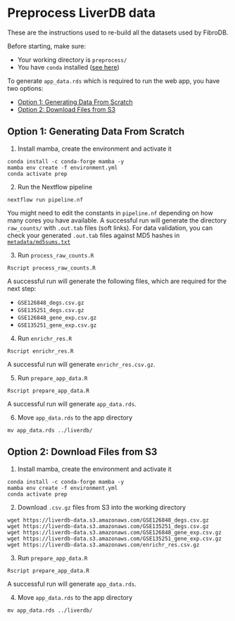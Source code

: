 # Preprocess LiverDB data

These are the instructions used to re-build all the datasets used by FibroDB.

Before starting, make sure:
- Your working directory is `preprocess/`
- You have `conda` installed ([see here](https://docs.conda.io/en/latest/miniconda.html))

To generate `app_data.rds` which is required to run the web app, you have two options:
- [Option 1: Generating Data From Scratch](#option-1-generating-data-from-scratch)
- [Option 2: Download Files from S3](#option-2-download-files-from-s3)

## Option 1: Generating Data From Scratch

1. Install mamba, create the environment and activate it

```shell
conda install -c conda-forge mamba -y
mamba env create -f environment.yml
conda activate prep
```

2. Run the Nextflow pipeline

```shell
nextflow run pipeline.nf
```

You might need to edit the constants in `pipeline.nf` depending on how many cores you have available.
A successful run will generate the directory `raw_counts/` with `.out.tab` files (soft links). For data validation, you can check your generated `.out.tab` files against MD5 hashes in [`metadata/md5sums.txt`](https://github.com/Bishop-Laboratory/LiverDB/blob/main/preprocess/metadata/md5sums.txt)

3. Run `process_raw_counts.R`

```shell
Rscript process_raw_counts.R
```

A successful run will generate the following files, which are required for the next step:
- `GSE126848_degs.csv.gz`
- `GSE135251_degs.csv.gz`
- `GSE126848_gene_exp.csv.gz`
- `GSE135251_gene_exp.csv.gz`

4. Run `enrichr_res.R`

```shell
Rscript enrichr_res.R
```

A successful run will generate `enrichr_res.csv.gz`.

5. Run `prepare_app_data.R`

```shell
Rscript prepare_app_data.R
```

A successful run will generate `app_data.rds`.

6. Move `app_data.rds` to the app directory

```shell
mv app_data.rds ../liverdb/
```


## Option 2: Download Files from S3

1. Install mamba, create the environment and activate it

```shell
conda install -c conda-forge mamba -y
mamba env create -f environment.yml
conda activate prep
```

2. Download `.csv.gz` files from S3 into the working directory

```shell
wget https://liverdb-data.s3.amazonaws.com/GSE126848_degs.csv.gz
wget https://liverdb-data.s3.amazonaws.com/GSE135251_degs.csv.gz
wget https://liverdb-data.s3.amazonaws.com/GSE126848_gene_exp.csv.gz
wget https://liverdb-data.s3.amazonaws.com/GSE135251_gene_exp.csv.gz
wget https://liverdb-data.s3.amazonaws.com/enrichr_res.csv.gz
```

3. Run `prepare_app_data.R`

```shell
Rscript prepare_app_data.R
```

A successful run will generate `app_data.rds`.

4. Move `app_data.rds` to the app directory

```shell
mv app_data.rds ../liverdb/
```
